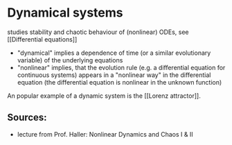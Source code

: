 # Dynamical systems
studies stability and chaotic behaviour of (nonlinear) ODEs, see [[Differential equations]]


- "dynamical" implies a dependence of time (or a similar evolutionary variable) of the underlying equations
- "nonlinear" implies, that the evolution rule (e.g. a differential equation for continuous systems) appears in a "nonlinear way" in the differential equation (the differential equation is nonlinear in the unknown function)


An popular example of a dynamic system is the [[Lorenz attractor]].


## Sources:
-  lecture from Prof. Haller: Nonlinear Dynamics and Chaos I & II